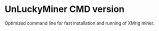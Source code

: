 # UnLuckyMiner CMD version
 Optimized command line for fast installation and running of XMrig miner.
